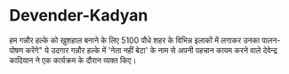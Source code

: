 # Devender-Kadyan
हम गन्नौर हल्के को खुशहाल बनाने के लिए 5100 पौधे शहर के विभिन्न इलाकों में लगाकर उनका पालन-पोषण करेंगे" ये उदगार गन्नौर हल्के में 'नेता नहीं  बेटा' के नाम से अपनी पहचान कायम करने वाले देवेन्द्र कादियान ने एक कार्यक्रम के दौरान व्यक्त किए।
